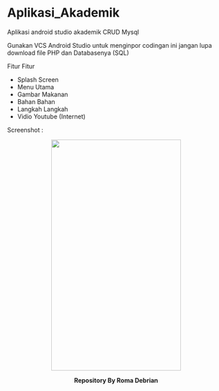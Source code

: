 # Aplikasi_Akademik
Aplikasi android studio akademik CRUD Mysql

Gunakan VCS Android Studio untuk menginpor codingan ini
jangan lupa download file PHP dan Databasenya (SQL)

Fitur Fitur
  + Splash Screen
  + Menu Utama
  + Gambar Makanan
  + Bahan Bahan
  + Langkah Langkah
  + Vidio Youtube (Internet)

<p> Screenshot : </p>
<div>
  <center>
  <p align="center"><img src=https://roma3.000webhostapp.com/Screenshot/poster%20andro.jpg width=300 height=533 /></p>
  
  <p align="center"><strong> Repository By Roma Debrian </strong></p>
</div> 
